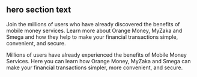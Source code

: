 ## hero section text

Join the millions of users who have already discovered the benefits of mobile money services. Learn more about Orange Money, MyZaka and Smega and how they help to make your financial transactions simple, convenient, and secure.

Millions of users have already experienced the benefits of Mobile Money Services. Here you can learn how Orange Money, MyZaka and Smega can make your financial transactions simpler, more convenient, and secure.